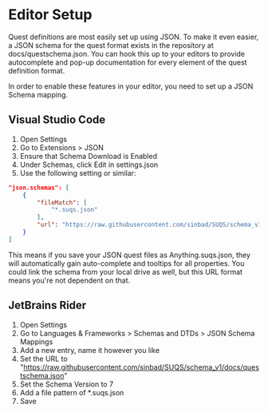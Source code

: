 # Editor Setup

Quest definitions are most easily set up using JSON. To make it even easier, a JSON schema 
for the quest format exists in the repository at docs/questschema.json. You can hook this up to your
editors to provide autocomplete and pop-up documentation for every element of the quest definition format.

In order to enable these features in your editor, you need to set up a JSON Schema mapping.

## Visual Studio Code

1. Open Settings
1. Go to Extensions > JSON
1. Ensure that Schema Download is Enabled
1. Under Schemas, click Edit in settings.json
1. Use the following setting or similar:

```json
"json.schemas": [
    {
        "fileMatch": [
            "*.suqs.json"
        ],
        "url": "https://raw.githubusercontent.com/sinbad/SUQS/schema_v1/docs/questschema.json"
    }
]
```

This means if you save your JSON quest files as Anything.suqs.json, they will automatically gain 
auto-complete and tooltips for all properties. You could link the schema from your local drive
as well, but this URL format means you're not dependent on that.

## JetBrains Rider

1. Open Settings 
1. Go to Languages & Frameworks > Schemas and DTDs > JSON Schema Mappings
1. Add a new entry, name it however you like
1. Set the URL to "https://raw.githubusercontent.com/sinbad/SUQS/schema_v1/docs/questschema.json"
1. Set the Schema Version to 7
1. Add a file pattern of *.suqs.json
1. Save


